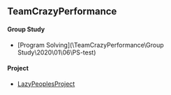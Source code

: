 ﻿---
layout: default
---

## TeamCrazyPerformance

#### Group Study
* [Program Solving](\TeamCrazyPerformance\Group Study\2020\01\06\PS-test)

#### Project
* [LazyPeoplesProject](\TeamCrazyPerformance\Project\2020\01\06\LazyPeoplesProject-test)